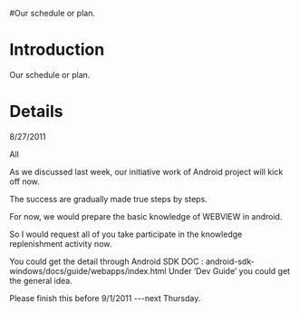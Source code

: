 #Our schedule or plan.

# Introduction #

Our schedule or plan.



# Details #

8/27/2011

All

As we discussed last week, our initiative work of Android project will kick off now.

The success are gradually made true steps by steps.

For now, we would prepare the basic knowledge of WEBVIEW in android.

So I would request all of you take participate in the knowledge replenishment activity now.

You could get the detail through Android SDK DOC : android-sdk-windows/docs/guide/webapps/index.html
Under ‘Dev Guide’ you could get the general idea.


Please finish this before  9/1/2011 ---next Thursday.